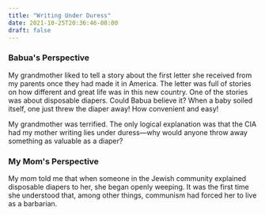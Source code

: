 ```yaml
---
title: "Writing Under Duress"
date: 2021-10-25T20:36:46-08:00
draft: false
---
```


### Babua's Perspective
My grandmother liked to tell a story about the first letter she received from my
parents once they had made it in America. The letter was full of stories on how
different and great life was in this new country. One of the stories was about
disposable diapers. Could Babua believe it? When a baby soiled itself, one just
threw the diaper away! How convenient and easy!

My grandmother was terrified. The only logical explanation was that the CIA
had my mother writing lies under duress—why would anyone throw away
something as valuable as a diaper?

### My Mom's Perspective
My mom told me that when someone in the Jewish community explained disposable
diapers to her, she began openly weeping. It was the first time she understood
that, among other things, communism had forced her to live as a barbarian.
